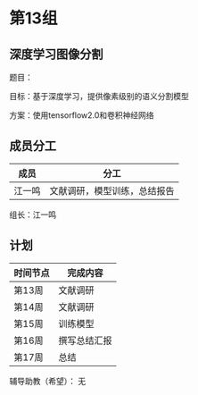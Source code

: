 # 第13组

## 深度学习图像分割

题目：

目标：基于深度学习，提供像素级别的语义分割模型

方案：使用tensorflow2.0和卷积神经网络

## 成员分工

| 成员 | 分工 |
| -------- | -------- |
| 江一鸣 | 文献调研，模型训练，总结报告 |


组长：江一鸣

## 计划

| 时间节点 | 完成内容 |
| -------- | -------- |
| 第13周   |   文献调研       |
| 第14周   |     文献调研     |
| 第15周   |     训练模型     |
| 第16周   |    撰写总结汇报      |
| 第17周   |     总结     |

辅导助教（希望）： 无
